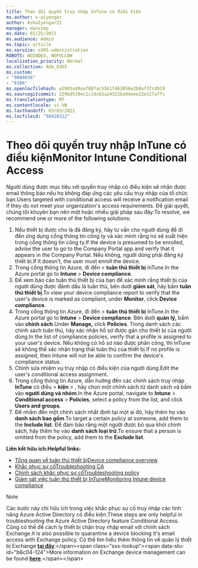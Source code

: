 ```yaml
---
title: Theo dõi quyền truy nhập InTune có điều kiện
ms.author: v-aiyengar
author: AshaIyengar21
manager: dansimp
ms.date: 02/25/2021
ms.audience: Admin
ms.topic: article
ms.service: o365-administration
ROBOTS: NOINDEX, NOFOLLOW
localization_priority: Normal
ms.collection: Adm_O365
ms.custom:
- "9004636"
- "8386"
ms.openlocfilehash: e2803a49aaf087ac55b1fd62056e2b0af3fcd919
ms.sourcegitcommit: 229bd519ec1c14c65a243226a94eee23e117a7fc
ms.translationtype: MT
ms.contentlocale: vi-VN
ms.lasthandoff: 03/03/2021
ms.locfileid: "50428312"
---
```

# <a name="monitor-intune-conditional-access"></a><span data-ttu-id="b6c04-102">Theo dõi quyền truy nhập InTune có điều kiện</span><span class="sxs-lookup"><span data-stu-id="b6c04-102">Monitor Intune Conditional Access</span></span>

<span data-ttu-id="b6c04-103">Người dùng được mục tiêu với quyền truy nhập có điều kiện sẽ nhận được email thông báo nếu họ không đáp ứng các yêu cầu truy nhập của tổ chức bạn.</span><span class="sxs-lookup"><span data-stu-id="b6c04-103">Users targeted with conditional access will receive a notification email if they do not meet your organization's access requirements.</span></span> <span data-ttu-id="b6c04-104">Để giải quyết, chúng tôi khuyên bạn nên một hoặc nhiều giải pháp sau đây:</span><span class="sxs-lookup"><span data-stu-id="b6c04-104">To resolve, we recommend one or more of the following solutions:</span></span>

1. <span data-ttu-id="b6c04-105">Nếu thiết bị được cho là đã đăng ký, hãy tư vấn cho người dùng để đi đến ứng dụng cổng thông tin công ty và xác minh rằng nó sẽ xuất hiện trong cổng thông tin công ty.</span><span class="sxs-lookup"><span data-stu-id="b6c04-105">If the device is presumed to be enrolled, advise the user to go to the Company Portal app and verify that it appears in the Company Portal.</span></span> <span data-ttu-id="b6c04-106">Nếu không, người dùng phải đăng ký thiết bị.</span><span class="sxs-lookup"><span data-stu-id="b6c04-106">If it doesn't, the user must enroll the device.</span></span>
1. <span data-ttu-id="b6c04-107">Trong cổng thông tin Azure, đi đến  >  **tuân thủ thiết bị** InTune.</span><span class="sxs-lookup"><span data-stu-id="b6c04-107">In the Azure portal go to **Intune** > **Device compliance**.</span></span> 
1. <span data-ttu-id="b6c04-108">Để xem báo cáo tuân thủ thiết bị của bạn để xác minh rằng thiết bị của người dùng được đánh dấu là tuân thủ, bên dưới **giám sát**, hãy bấm **tuân thủ thiết bị**.</span><span class="sxs-lookup"><span data-stu-id="b6c04-108">To view your device compliance report to verify that the user's device is marked as compliant, under **Monitor**, click **Device compliance**.</span></span>
1. <span data-ttu-id="b6c04-109">Trong cổng thông tin Azure, đi đến  >  **tuân thủ thiết bị** InTune.</span><span class="sxs-lookup"><span data-stu-id="b6c04-109">In the Azure portal go to **Intune** > **Device compliance**.</span></span> <span data-ttu-id="b6c04-110">Bên dưới **quản lý,** bấm vào **chính sách**.</span><span class="sxs-lookup"><span data-stu-id="b6c04-110">Under **Manage,** click **Policies**.</span></span> <span data-ttu-id="b6c04-111">Trong danh sách các chính sách tuân thủ, hãy xác nhận hồ sơ được gán cho thiết bị của người dùng.</span><span class="sxs-lookup"><span data-stu-id="b6c04-111">In the list of compliance policies, verify that a profile is assigned to your user's device.</span></span> <span data-ttu-id="b6c04-112">Nếu không có hồ sơ nào được phân công, thì InTune sẽ không thể xác nhận trạng thái tuân thủ của thiết bị.</span><span class="sxs-lookup"><span data-stu-id="b6c04-112">If no profile is assigned, then Intune will not be able to confirm the device's compliance status.</span></span>
1. <span data-ttu-id="b6c04-113">Chỉnh sửa nhiệm vụ truy nhập có điều kiện của người dùng.</span><span class="sxs-lookup"><span data-stu-id="b6c04-113">Edit the user's conditional access assignment.</span></span>
1. <span data-ttu-id="b6c04-114">Trong cổng thông tin Azure, dẫn hướng đến các chính sách truy nhập **InTune** có điều  >  **kiện**  >  , hãy chọn một chính sách từ danh sách và bấm vào **người dùng và nhóm**.</span><span class="sxs-lookup"><span data-stu-id="b6c04-114">In the Azure portal, navigate to **Intune** > **Conditional access** > **Policies**, select a policy from the list, and click **Users and groups**.</span></span>
1. <span data-ttu-id="b6c04-115">Để nhắm đến một chính sách nhất định tại một ai đó, hãy thêm họ vào **danh sách bao gồm**.</span><span class="sxs-lookup"><span data-stu-id="b6c04-115">To target a certain policy at someone, add them to the **Include list**.</span></span> <span data-ttu-id="b6c04-116">Để đảm bảo rằng một người được bỏ qua khỏi chính sách, hãy thêm họ vào **danh sách loại trừ**.</span><span class="sxs-lookup"><span data-stu-id="b6c04-116">To ensure that a person is omitted from the policy, add them to the **Exclude list**.</span></span>

<span data-ttu-id="b6c04-117">**Liên kết hữu ích:**</span><span class="sxs-lookup"><span data-stu-id="b6c04-117">**Helpful links:**</span></span>

- [<span data-ttu-id="b6c04-118">Tổng quan về tuân thủ thiết bị</span><span class="sxs-lookup"><span data-stu-id="b6c04-118">Device compliance overview</span></span>](https://docs.microsoft.com/intune/device-compliance-get-started)
- [<span data-ttu-id="b6c04-119">Khắc phục sự cố</span><span class="sxs-lookup"><span data-stu-id="b6c04-119">Troubleshooting CA</span></span>](https://docs.microsoft.com/intune/troubleshoot-conditional-access)
- [<span data-ttu-id="b6c04-120">Chính sách khắc phục sự cố</span><span class="sxs-lookup"><span data-stu-id="b6c04-120">Troubleshooting policy</span></span>](https://docs.microsoft.com/intune/troubleshoot-policies-in-microsoft-intune)
- [<span data-ttu-id="b6c04-121">Giám sát việc tuân thủ thiết bị InTune</span><span class="sxs-lookup"><span data-stu-id="b6c04-121">Monitoring Intune device compliance</span></span>](https://docs.microsoft.com/intune/compliance-policy-monitor)

> [!NOTE]
> <span data-ttu-id="b6c04-122">Các bước này chỉ hữu ích trong việc khắc phục sự cố truy nhập các tính năng Azure Active Directory có điều kiện.</span><span class="sxs-lookup"><span data-stu-id="b6c04-122">These steps are only helpful in troubleshooting the Azure Active Directory feature Conditional Access.</span></span> <span data-ttu-id="b6c04-123">Cũng có thể để cách ly thiết bị chặn truy nhập email với chính sách Exchange.</span><span class="sxs-lookup"><span data-stu-id="b6c04-123">It is also possible to quarantine a device blocking it's email access with Exchange policy.</span></span> <span data-ttu-id="b6c04-124">Có thể tìm hiểu thêm thông tin về quản lý thiết bị Exchange [**tại đây**](https://docs.microsoft.com/previous-versions/office/exchange-server-2010/ff959225(v=exchg.141)).</span><span class="sxs-lookup"><span data-stu-id="b6c04-124">More information on Exchange device management can be found [**here**](https://docs.microsoft.com/previous-versions/office/exchange-server-2010/ff959225(v=exchg.141)).</span></span>
